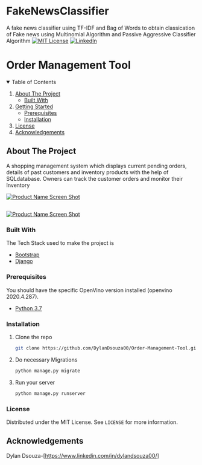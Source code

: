# FakeNewsClassifier
A fake news classifier using TF-IDF and Bag of Words to obtain classication of Fake news using Multinomial Algorithm and Passive Aggressive Classifier Algorithm 
[![MIT License][license-shield]][license-url]
[![LinkedIn][linkedin-shield]][linkedin-url]


# Order Management Tool

<!-- TABLE OF CONTENTS -->
<details open="open">
  <summary>Table of Contents</summary>
  <ol>
    <li>
      <a href="#about-the-project">About The Project</a>
      <ul>
        <li><a href="#built-with">Built With</a></li>
      </ul>
    </li>
    <li>
      <a href="#getting-started">Getting Started</a>
      <ul>
        <li><a href="#prerequisites">Prerequisites</a></li>
        <li><a href="#installation">Installation</a></li>
      </ul>
    </li>
    <li><a href="#license">License</a></li>
    <li><a href="#acknowledgements">Acknowledgements</a></li>
  </ol>
</details>

<!-- ABOUT THE PROJECT -->
## About The Project
A shopping management system which displays current pending orders, details of past customers and inventory products with the help of SQLdatabase. Owners can track the customer orders and monitor their Inventory 

[![Product Name Screen Shot][product-screenshot]](https://example.com)
##
[![Product Name Screen Shot][product-screenshot2]](https://example.com)

### Built With

The Tech Stack used to make the project is
* [Bootstrap](https://getbootstrap.com)
* [Django](https://www.djangoproject.com/)


### Prerequisites

You should have the specific OpenVino version installed (openvino 2020.4.287).

* [Python 3.7](https://www.python.org/downloads/release/python-370/)

### Installation

1. Clone the repo
   ```sh
   git clone https://github.com/DylanDsouza00/Order-Management-Tool.git
   ```
2. Do necessary Migrations 
   ```sh
   python manage.py migrate
   ```
3. Run your server
   ```sh
   python manage.py runserver
   ```
   
  <!-- LICENSE -->
### License

Distributed under the MIT License. See `LICENSE` for more information.

## Acknowledgements

Dylan Dsouza-[https://www.linkedin.com/in/dylandsouza00/]

<!-- MARKDOWN LINKS & IMAGES -->
[product-screenshot]: Screenshots/screen1.png
[product-screenshot2]: Screenshots/screen2.png
[license-url]: LICENSE
[license-shield]: https://img.shields.io/github/license/othneildrew/Best-README-Template.svg?style=for-the-badge
[linkedin-shield]: https://img.shields.io/badge/-LinkedIn-black.svg?style=for-the-badge&logo=linkedin&colorB=555
[linkedin-url]: https://www.linkedin.com/in/dylandsouza00/

